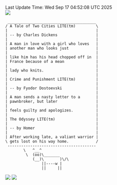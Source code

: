 Last Update Time: 
Wed Sep 17 04:52:08 UTC 2025
<br>![](https://img.shields.io/badge/%E5%A4%A7%E5%AE%B6-%E5%AE%89%E5%AE%89-green)<br>
```
 _______________________________________
/ A Tale of Two Cities LITE(tm)         \
|                                       |
| -- by Charles Dickens                 |
|                                       |
| A man in love with a girl who loves   |
| another man who looks just            |
|                                       |
| like him has his head chopped off in  |
| France because of a mean              |
|                                       |
| lady who knits.                       |
|                                       |
| Crime and Punishment LITE(tm)         |
|                                       |
| -- by Fyodor Dostoevski               |
|                                       |
| A man sends a nasty letter to a       |
| pawnbroker, but later                 |
|                                       |
| feels guilty and apologizes.          |
|                                       |
| The Odyssey LITE(tm)                  |
|                                       |
| -- by Homer                           |
|                                       |
| After working late, a valiant warrior |
\ gets lost on his way home.            /
 ---------------------------------------
        \   ^__^
         \  (oo)\_______
            (__)\       )\/\
                ||----w |
                ||     ||
```
![](https://github-readme-stats.vercel.app/api?username=chenlitw)
![](https://github-readme-stats.vercel.app/api/top-langs/?username=chenlitw)
